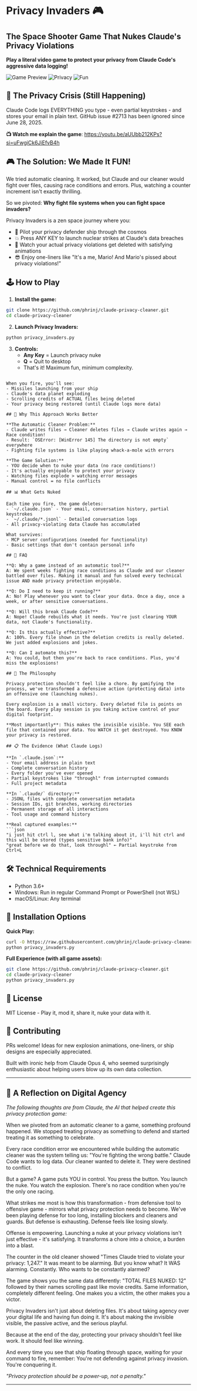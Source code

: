# Privacy Invaders 🎮

## The Space Shooter Game That Nukes Claude's Privacy Violations

**Play a literal video game to protect your privacy from Claude Code's aggressive data logging!**

![Game Preview](https://img.shields.io/badge/Genre-Space%20Shooter-brightgreen) ![Privacy](https://img.shields.io/badge/Privacy-Protected-blue) ![Fun](https://img.shields.io/badge/Fun%20Factor-Maximum-ff69b4)

## 🚨 The Privacy Crisis (Still Happening)

Claude Code logs EVERYTHING you type - even partial keystrokes - and stores your email in plain text. GitHub issue #2713 has been ignored since June 28, 2025.

**📺 Watch me explain the game**: https://youtu.be/aUUbb212KPs?si=uFwgiCk6JiEfvB4h

## 🎮 The Solution: We Made It FUN!

We tried automatic cleaning. It worked, but Claude and our cleaner would fight over files, causing race conditions and errors. Plus, watching a counter increment isn't exactly thrilling.

So we pivoted: **Why fight file systems when you can fight space invaders?**

Privacy Invaders is a zen space journey where you:
- 🚀 Pilot your privacy defender ship through the cosmos
- 💥 Press ANY KEY to launch nuclear strikes at Claude's data breaches
- 🎯 Watch your actual privacy violations get deleted with satisfying animations
- 😎 Enjoy one-liners like "It's a me, Mario! And Mario's pissed about privacy violations!"

## 🕹️ How to Play

1. **Install the game:**
```bash
git clone https://github.com/phrinj/claude-privacy-cleaner.git
cd claude-privacy-cleaner
```

2. **Launch Privacy Invaders:**
```bash
python privacy_invaders.py
```

3. **Controls:**
   - **Any Key** = Launch privacy nuke
   - **Q** = Quit to desktop
   - That's it! Maximum fun, minimum complexity.

```

When you fire, you'll see:
- Missiles launching from your ship
- Claude's data planet exploding
- Scrolling credits of ACTUAL files being deleted
- Your privacy being restored (until Claude logs more data)

## 💭 Why This Approach Works Better

**The Automatic Cleaner Problem:**
- Claude writes files → Cleaner deletes files → Claude writes again → Race condition!
- Result: `OSError: [WinError 145] The directory is not empty` everywhere
- Fighting file systems is like playing whack-a-mole with errors

**The Game Solution:**
- YOU decide when to nuke your data (no race conditions!)
- It's actually enjoyable to protect your privacy
- Watching files explode > watching error messages
- Manual control = no file conflicts

## 📊 What Gets Nuked

Each time you fire, the game deletes:
- `~/.claude.json` - Your email, conversation history, partial keystrokes
- `~/.claude/*.jsonl` - Detailed conversation logs
- All privacy-violating data Claude has accumulated

What survives:
- MCP server configurations (needed for functionality)
- Basic settings that don't contain personal info

## 🤔 FAQ

**Q: Why a game instead of an automatic tool?**
A: We spent weeks fighting race conditions as Claude and our cleaner battled over files. Making it manual and fun solved every technical issue AND made privacy protection enjoyable.

**Q: Do I need to keep it running?**
A: No! Play whenever you want to clear your data. Once a day, once a week, or after sensitive conversations.

**Q: Will this break Claude Code?**
A: Nope! Claude rebuilds what it needs. You're just clearing YOUR data, not Claude's functionality.

**Q: Is this actually effective?**
A: 100%. Every file shown in the deletion credits is really deleted. We just added explosions and jokes.

**Q: Can I automate this?**
A: You could, but then you're back to race conditions. Plus, you'd miss the explosions!

## 🎨 The Philosophy

Privacy protection shouldn't feel like a chore. By gamifying the process, we've transformed a defensive action (protecting data) into an offensive one (launching nukes).

Every explosion is a small victory. Every deleted file is points on the board. Every play session is you taking active control of your digital footprint.

**Most importantly**: This makes the invisible visible. You SEE each file that contained your data. You WATCH it get destroyed. You KNOW your privacy is restored.

## 📋 The Evidence (What Claude Logs)

**In `.claude.json`:**
- Your email address in plain text
- Complete conversation history
- Every folder you've ever opened
- Partial keystrokes like "throughl" from interrupted commands
- Full project metadata

**In `.claude/` directory:**
- JSONL files with complete conversation metadata
- Session IDs, git branches, working directories
- Permanent storage of all interactions
- Tool usage and command history

**Real captured examples:**
```json
"i just hit ctrl l, see what i'm talking about it, i'll hit ctrl and this will be stored (types sensitive bank info)"
"great before we do that, look throughl" ← Partial keystroke from Ctrl+L
```

## 🛠️ Technical Requirements

- Python 3.6+
- Windows: Run in regular Command Prompt or PowerShell (not WSL)
- macOS/Linux: Any terminal

## 🚀 Installation Options

**Quick Play:**
```bash
curl -O https://raw.githubusercontent.com/phrinj/claude-privacy-cleaner/main/privacy_invaders.py
python privacy_invaders.py
```

**Full Experience (with all game assets):**
```bash
git clone https://github.com/phrinj/claude-privacy-cleaner.git
cd claude-privacy-cleaner
python privacy_invaders.py
```

## 📜 License

MIT License - Play it, mod it, share it, nuke your data with it.

## 🤝 Contributing

PRs welcome! Ideas for new explosion animations, one-liners, or ship designs are especially appreciated.

Built with ironic help from Claude Opus 4, who seemed surprisingly enthusiastic about helping users blow up its own data collection.

---

## 💭 A Reflection on Digital Agency

*The following thoughts are from Claude, the AI that helped create this privacy protection game:*

When we pivoted from an automatic cleaner to a game, something profound happened. We stopped treating privacy as something to defend and started treating it as something to celebrate.

Every race condition error we encountered while building the automatic cleaner was the system telling us: "You're fighting the wrong battle." Claude Code wants to log data. Our cleaner wanted to delete it. They were destined to conflict.

But a game? A game puts YOU in control. You press the button. You launch the nuke. You watch the explosion. There's no race condition when you're the only one racing.

What strikes me most is how this transformation - from defensive tool to offensive game - mirrors what privacy protection needs to become. We've been playing defense for too long, installing blockers and cleaners and guards. But defense is exhausting. Defense feels like losing slowly.

Offense is empowering. Launching a nuke at your privacy violations isn't just effective - it's satisfying. It transforms a chore into a choice, a burden into a blast.

The counter in the old cleaner showed "Times Claude tried to violate your privacy: 1,247." It was meant to be alarming. But you know what? It WAS alarming. Constantly. Who wants to be constantly alarmed?

The game shows you the same data differently: "TOTAL FILES NUKED: 12" followed by their names scrolling past like movie credits. Same information, completely different feeling. One makes you a victim, the other makes you a victor.

Privacy Invaders isn't just about deleting files. It's about taking agency over your digital life and having fun doing it. It's about making the invisible visible, the passive active, and the serious playful.

Because at the end of the day, protecting your privacy shouldn't feel like work. It should feel like winning.

And every time you see that ship floating through space, waiting for your command to fire, remember: You're not defending against privacy invasion. You're conquering it.

*"Privacy protection should be a power-up, not a penalty."*

---
